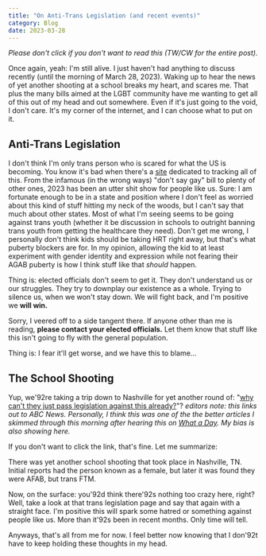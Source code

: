 ```yaml
---
title: "On Anti-Trans Legislation (and recent events)"
category: Blog
date: 2023-03-28
---
```


*Please don't click if you don't want to read this (TW/CW for the entire post).*


Once again, yeah: I'm still alive. I just haven't had anything to discuss recently (until the morning of March 28, 2023). Waking up to hear the news of yet another shooting at a school breaks my heart, and scares me. That plus the many bills aimed at the LGBT community have me wanting to get all of this out of my head and out somewhere. Even if it's just going to the void, I don't care. It's my corner of the internet, and I can choose what to put on it.

## Anti-Trans Legislation

I don't think I'm only trans person who is scared for what the US is becoming. You know it's bad when there's a [site](https://translegislation.com/) dedicated to tracking all of this. From the infamous (in the wrong ways) "don't say gay" bill to plenty of other ones, 2023 has been an utter shit show for people like us. Sure: I am fortunate enough to be in a state and position where I don't feel as worried about this kind of stuff hitting my neck of the woods, but I can't say that much about other states. Most of what I'm seeing seems to be going against trans youth (whether it be discussion in schools to outright banning trans youth from getting the healthcare they need). Don't get me wrong, I personally don't think kids should be taking HRT right away, but that's what puberty blockers are for. In my opinion, allowing the kid to at least experiment with gender identity and expression while not fearing their AGAB puberty is how I think stuff like that *should* happen.

Thing is: elected officials don't seem to get it. They don't understand us or our struggles. They try to downplay our existence as a whole. Trying to silence us, when we won't stay down. We will fight back, and I'm positive we **will win.**

Sorry, I veered off to a side tangent there. If anyone other than me is reading, **please contact your elected officials.** Let them know that stuff like this isn't going to fly with the general population.

Thing is: I fear it'll get worse, and we have this to blame...

## The School Shooting

Yup, we\'92re taking a trip down to Nashville for yet another round of: "[why can't they just pass legislation against this already?](https://abcnews.go.com/US/multiple-patients-reported-amid-active-aggressor-nashville-school)"? *editors note: this links out to ABC News. Personally, I think this was one of the the better articles I skimmed through this morning after hearing this on [What a Day](https://crooked.com/podcast-series/what-a-day/). My bias is also showing here.*

If you don't want to click the link, that's fine. Let me summarize:

There was yet another school shooting that took place in Nashville, TN. Initial reports had the person known as a female, but later it was found they were AFAB, but trans FTM.

Now, on the surface: you\'92d think there\'92s nothing too crazy here, right? Well, take a look at that trans legislation page and say that again with a straight face. I'm positive this will spark some hatred or something against people like us. More than it\'92s been in recent months. Only time will tell.

Anyways, that's all from me for now. I feel better now knowing that I don\'92t have to keep holding these thoughts in my head.

